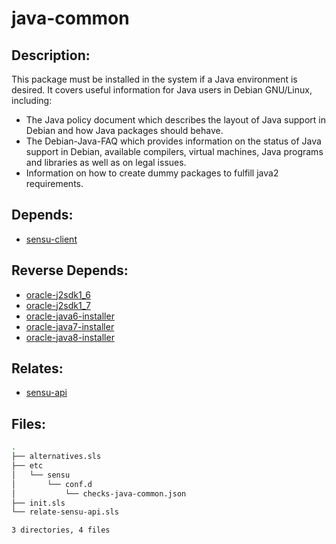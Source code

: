 # java-common

## Description:

This package must be installed in the system if a Java environment is desired. It covers useful information for Java users in Debian GNU/Linux, including:
* The Java policy document which describes the layout of Java support in
  Debian and how Java packages should behave.
* The Debian-Java-FAQ which provides information on the status of
  Java support in Debian, available compilers, virtual machines, Java
  programs and libraries as well as on legal issues.
* Information on how to create dummy packages to fulfill java2
  requirements.

## Depends:

  -  [sensu-client](/salt/sensu-client)

## Reverse Depends:

  -  [oracle-j2sdk1\_6](/salt/oracle-j2sdk1_6)
  -  [oracle-j2sdk1\_7](/salt/oracle-j2sdk1_7)
  -  [oracle-java6-installer](/salt/oracle-java6-installer)
  -  [oracle-java7-installer](/salt/oracle-java7-installer)
  -  [oracle-java8-installer](/salt/oracle-java8-installer)

## Relates:

  -  [sensu-api](/salt/sensu-api)

## Files:

```bash
.
├── alternatives.sls
├── etc
│   └── sensu
│       └── conf.d
│           └── checks-java-common.json
├── init.sls
└── relate-sensu-api.sls

3 directories, 4 files
```
